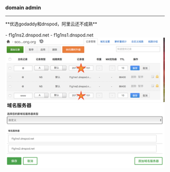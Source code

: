 ### domain admin
<hr>
**优选godaddy和dnspod，阿里云还不成熟**
<br><br>
- f1g1ns2.dnspod.net
- f1g1ns1.dnspod.net
<img src="imgs/3.png">
<br>
<img src="imgs/4.png">
